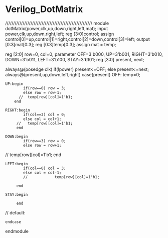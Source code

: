 # Verilog_DotMatrix

///////////////////////////////////////////////////////
module dotMatrix(power,clk,up,down,right,left,mat);
input power,clk,up,down,right,left;
reg [3:0]control;
assign control[0]=up,control[1]=right,control[2]=down,control[3]=left;
output [0:3]mat[0:3];
reg [0:3]temp[0:3];
assign mat = temp;

reg [2:0] row=0, col=0;
parameter OFF=3'b000, UP=3'b001, RIGHT=3'b010, DOWN=3'b011, LEFT=3'b100, STAY=3'b101;
reg [3:0] present, next;

always@(posedge clk)
    if(!power) present<=OFF;
    else present<=next;
always@(present,up,down,left,right)
    case(present)
    OFF: temp=0;

    UP:begin
            if(row==0) row = 3;
            else row = row-1;
          //  temp[row][col]=1'b1;
        end

    RIGHT:begin
            if(col==3) col = 0;
            else col = col+1;
         //   temp[row][col]=1'b1;
         end

    DOWN:begin
            if(row==3) row = 0;
            else row = row+1;
//            temp[row][col]=1'b1;
        end

    LEFT:begin
            if(col==0) col = 3;
            else col = col-1;
            //            temp[row][col]=1'b1;

         end

    STAY:begin

         end

//    default:

    endcase
endmodule

